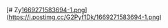 [# Zy[1669271583694-1.png](https://postimg.cc/2b6yqM26)](https://i.postimg.cc/G2Pyf1Dk/1669271583694-1.png)
